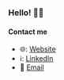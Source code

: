 ### Hello! :wave::sparkles:

#### Contact me
- 🌐: [Website](https://www.siewertson.com)
- ℹ️: [LinkedIn](https://www.linkedin.com/in/edvin-siewertson/)
- 💬 [Email](mailto:edvin.siewertson@gmail.com)
